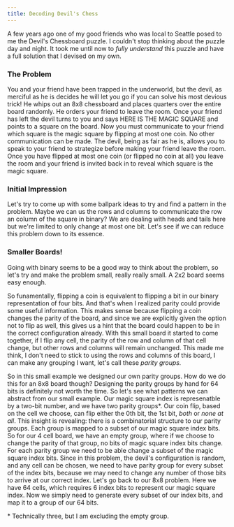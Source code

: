 ```yaml
---
title: Decoding Devil's Chess
---
```


A few years ago one of my good friends who was local to Seattle posed to me the Devil's Chessboard puzzle. I couldn't stop thinking about the puzzle day and night. It took me until now to *fully understand* this puzzle and have a full solution that I devised on my own.

### The Problem
You and your friend have been trapped in the underworld, but the devil, as merciful as he is decides he will let you go if you can solve his most devious trick! He whips out an 8x8 chessboard and places quarters over the entire board randomly. He orders your friend to leave the room. Once your friend has left the devil turns to you and says HERE IS THE MAGIC SQUARE and points to a square on the board. Now you must communicate to your friend which square is the magic square by flipping at most one coin. No other communication can be made. The devil, being as fair as he is, allows you to speak to your friend to strategize before making your friend leave the room. Once you have flipped at most one coin (or flipped no coin at all) you leave the room and your friend is invited back in to reveal which square is the magic square.

### Initial Impression
Let's try to come up with some ballpark ideas to try and find a pattern in the problem. Maybe we can us the rows and columns to communicate the row an column of the square in binary? We are dealing with heads and tails here but we're limited to only change at most one bit. Let's see if we can reduce this problem down to its essence.

### Smaller Boards!
Going with binary seems to be a good way to think about the problem, so let's try and make the problem small, really really small. A 2x2 board seems easy enough.

So funamentally, flipping a coin is equivalent to flipping a bit in our binary representation of four bits. And that's when I realized parity could provide some useful information. This makes sense because flipping a coin changes the parity of the board, and since we are explicitly given the option not to flip as well, this gives us a hint that the board could happen to be in the correct configuration already. With this small board it started to come together, if I flip any cell, the parity of the row and column of that cell change, but other rows and columns will remain unchanged. This made me think, I don't need to stick to using  the rows and columns of this board, I can make any grouping I want, let's call these *parity groups.*

So in this small example we designed our own parity groups. How do we do this for an 8x8 board though? Designing the parity groups by hand for 64 bits is definitely not worth the time. So let's see what patterns we can abstract from our small example. Our magic square index is represenatble by a two-bit number, and we have two parity groups\*.  Our coin flip, based on the cell we choose, can flip either the 0th bit, the 1st bit, *both* or *none at all*. This insight is revealing: there is a combinatorial structure to our parity groups. Each group is mapped to a subset of our magic square index bits. So for our 4 cell board, we have an empty group, where if we choose to change the parity of that group, no bits of magic square index bits change. For each parity group we need to be able change a subset of the magic square index bits. Since in this problem, the devil's configuration is random, and any cell can be chosen, we need to have parity group for every subset of the index bits, because we may need to change any number of those bits to arrive at our correct index. Let's go back to our 8x8 problem. Here we have 64 cells, which requires 6 index bits to represent our magic square index. Now we simply need to generate every subset of our index bits, and map it to a group of our 64 bits. 

\* Technically three, but I am excluding the empty group.

